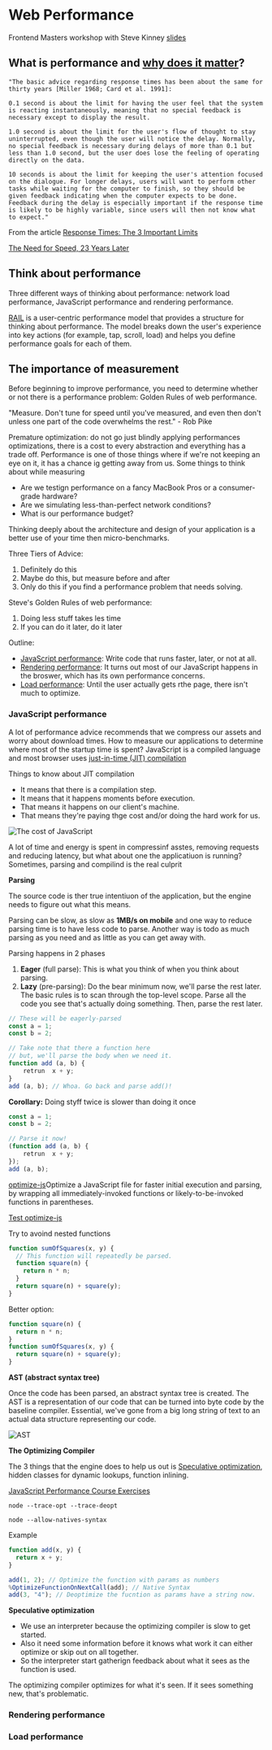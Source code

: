# Web Performance

Frontend Masters workshop with Steve Kinney [slides](https://speakerdeck.com/stevekinney/web-performance)

## What is performance and [why does it matter](https://web.dev/why-speed-matters/)?

    "The basic advice regarding response times has been about the same for thirty years [Miller 1968; Card et al. 1991]:

    0.1 second is about the limit for having the user feel that the system is reacting instantaneously, meaning that no special feedback is necessary except to display the result.

    1.0 second is about the limit for the user's flow of thought to stay uninterrupted, even though the user will notice the delay. Normally, no special feedback is necessary during delays of more than 0.1 but less than 1.0 second, but the user does lose the feeling of operating directly on the data.

    10 seconds is about the limit for keeping the user's attention focused on the dialogue. For longer delays, users will want to perform other tasks while waiting for the computer to finish, so they should be given feedback indicating when the computer expects to be done. Feedback during the delay is especially important if the response time is likely to be highly variable, since users will then not know what to expect."

From the article [Response Times: The 3 Important Limits](https://www.nngroup.com/articles/response-times-3-important-limits/)

[The Need for Speed, 23 Years Later](https://www.nngroup.com/articles/the-need-for-speed/)

## Think about performance

Three different ways of thinking about performance: network load performance, JavaScript performance and rendering performance.

[RAIL](https://web.dev/rail/) is a user-centric performance model that provides a structure for thinking about performance. The model breaks down the user's experience into key actions (for example, tap, scroll, load) and helps you define performance goals for each of them.

## The importance of measurement

Before beginning to improve performance, you need to determine whether or not there is a performance problem: Golden Rules of web performance.

"Measure. Don't tune for speed until you've measured, and even then don't unless one part of the code overwhelms the rest." - Rob Pike

Premature optimization: do not go just blindly applying performances optimizations, there is a cost to every abstraction and everything has a trade off. Performance is one of those things where if we're not keeping an eye on it, it has a chance ig getting away from us.
Some things to think about while measuring

- Are we testign performance on a fancy MacBook Pros or a consumer-grade hardware?
- Are we simulating less-than-perfect network conditions?
- What is our performance budget?

Thinking deeply about the architecture and design of your application is a better use of your time then micro-benchmarks.

Three Tiers of Advice:

1. Definitely do this
2. Maybe do this, but measure before and after
3. Only do this if you find a performance problem that needs solving.

Steve's Golden Rules of web performance:

1. Doing less stuff takes les time
2. If you can do it later, do it later

Outline:

- [JavaScript performance](#javaScript-performance): Write code that runs faster, later, or not at all.
- [Rendering performance](#Rendering-perfromence): It turns out most of our JavaScript happens in the broswer, which has its own performance concerns.
- [Load performance](#Load-performance): Until the user actually gets rthe page, there isn't much to optimize.

### JavaScript performance

A lot of performance advice recommends that we compress our assets and worry about download times. How to measure our applications to determine where most of the startup time is spent?
JavaScript is a compiled language and most browser uses [just-in-time (JIT) compilation](https://www.freecodecamp.org/news/just-in-time-compilation-explained/)

Things to know about JIT compilation

- It means that there is a compilation step.
- It means that it happens moments before execution.
- That means it happens on our client's machine.
- That means they're paying thge cost and/or doing the hard work for us.

![The cost of JavaScript](./cost-of-javascript.png)

A lot of time and energy is spent in compressinf asstes, removing requests and reducing latency, but what about one the applicatiuon is running? Sometimes, parsing and compilind is the real culprit

**Parsing**

The source code is ther true intentiuon of the application, but the engine needs to figure out what this means.

Parsing can be slow, as slow as **1MB/s on mobile** and one way to reduce parsing time is to have less code to parse. Another way is todo as much parsing as you need and as little as you can get away with.

Parsing happens in 2 phases

1. **Eager** (full parse): This is what you think of when you think about parsing.
2. **Lazy** (pre-parsing): Do the bear minimum now, we'll parse the rest later.
   The basic rules is to scan through the top-level scope. Parse all the code you see that's actually doing something. Then, parse the rest later.

```js
// These will be eagerly-parsed
const a = 1;
const b = 2;

// Take note that there a function here
// but, we'll parse the body when we need it.
function add (a, b) {
    retrun  x + y;
}
add (a, b); // Whoa. Go back and parse add()!
```

**Corollary:** Doing styff twice is slower than doing it once

```js
const a = 1;
const b = 2;

// Parse it now!
(function add (a, b) {
    retrun  x + y;
});
add (a, b);
```

[optimize-js](https://github.com/nolanlawson/optimize-js)Optimize a JavaScript file for faster initial execution and parsing, by wrapping all immediately-invoked functions or likely-to-be-invoked functions in parentheses.

[Test optimize-js](https://nolanlawson.github.io/test-optimize-js/)

Try to avoind nested functions

```js
function sumOfSquares(x, y) {
  // This function will repeatedly be parsed.
  function square(n) {
    return n * n;
  }
  return square(n) + square(y);
}
```

Better option:

```js
function square(n) {
  return n * n;
}
function sumOfSquares(x, y) {
  return square(n) + square(y);
}
```

**AST (abstract syntax tree)**

Once the code has been parsed, an abstract syntax tree is created. The AST is a representation of our code that can be turned into byte code by the baseline compiler. Essential, we've gone from a big long string of text to an actual data structure representing our code.

![AST](./ast.png)

**The Optimizing Compiler**

The 3 things that the engine does to help us out is [Speculative optimization](https://ponyfoo.com/articles/an-introduction-to-speculative-optimization-in-v8), hidden classes for dynamic lookups, function inlining.

[JavaScript Performance Course Exercises](https://github.com/stevekinney/web-performance)

`node --trace-opt --trace-deopt`

`node --allow-natives-syntax`

Example

```js
function add(x, y) {
  return x + y;
}

add(1, 2); // Optimize the function with params as numbers
%OptimizeFunctionOnNextCall(add); // Native Syntax
add(3, "4"); // Deoptimize the fucntion as params have a string now.
```

**Speculative optimization**

- We use an interpreter because the optimizing compiler is slow to get started.
- Also it need some information before it knows what work it can either optimize or skip out on all together.
- So the interpreter start gatherign feedback about what it sees as the function is used.

The optimizing compiler optimizes for what it's seen. If it sees something new, that's problematic.

### Rendering performance

### Load performance
